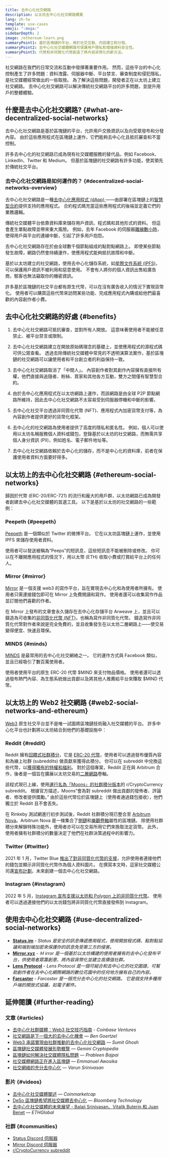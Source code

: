 ```yaml
---
title: 去中心化社交網路
description: 以太坊去中心化社交網路概覽
lang: zh-tw
template: use-cases
emoji: ":mega:"
sidebarDepth: 2
image: /ethereum-learn.png
summaryPoint1: 基於區塊鏈的平台，用於社交互動、内容建立和分發。
summaryPoint2: 去中心化社交媒體網路可保護用戶隱私和增強資料安全性。
summaryPoint3: 代幣和非同質化代幣創造了將內容貨幣化的新方法。
---
```


社交網路在我們的日常交流和互動中發揮著重要作用。 然而，這些平台的中心化控制產生了許多問題：資料洩露、伺服器中斷、平台禁言、審查制度和侵犯隱私，是社交媒體經常做出的一些取捨。 為了解決這些問題，開發者正在以太坊上建立社交網路。 去中心化社交網路可以解決傳統社交網路平台的許多問題，並提升用戶的整體體驗。

## 什麼是去中心化社交網路? \{#what-are-decentralized-social-networks}

去中心化社交網路是基於區塊鏈的平台，允許用戶交換資訊以及向受眾發布和分發內容。 由於這些應用程式在區塊鏈上運作，它們能夠去中心化且抵抗審查和不當控制。

許多去中心化的社交網路已成為現有社交媒體服務的替代品，例如 Facebook、LinkedIn、Twitter 和 Medium。 但基於區塊鏈的社交網路有許多功能，使其領先於傳統社交平台。

### 去中心化社交網路是如何運作的？ \{#decentralized-social-networks-overview}

去中心化社交網路是一種[去中心化應用程式 (dApp) ](/dapps/)——由部署在區塊鏈上的[智慧型合約](/developers/docs/smart-contracts/)提供支持的應用程式。 合約程式碼充當這些應用程式的後端並定義它們的業務邏輯。

傳統社交媒體平台依靠資料庫來儲存用戶資訊、程式碼和其他形式的資料。 但這會產生單點故障並帶來重大風險。 例如，去年 Facebook 的伺服器[離線數小時](https://www.npr.org/2021/10/05/1043211171/facebook-instagram-whatsapp-outage-business-impact)，使得用戶與平台的連線中斷，引起了許多用戶抱怨。

去中心化社交網路存在於由全球數千個節點組成的點對點網路上。 即使某些節點發生故障，網路仍然會持續運作，使應用程式能夠抵抗故障和中斷。

基於以太坊建立的社交網路，使用去中心化儲存系統，如[星際文件系統 (IPFS)](https://ipfs.io/)，可以保護用戶資訊不被利用和惡意使用。 不會有人將你的個人資訊出售給廣告商，駭客也無法竊取你的機密資訊。

許多基於區塊鏈的社交平台都有原生代幣，可以在沒有廣告收入的情況下實現貨幣化。 使用者可以購買這些代幣來訪問某些功能、完成應用程式內購或給他們最喜歡的內容創作者小費。

## 去中心化社交網路的好處 \{#benefits}

1. 去中心化社交網路可抵抗審查，並對所有人開放。 這意味著使用者不能被任意禁止、被平台禁言或限制。

2. 去中心化社交網路建立在開放原始碼理念的基礎上，並使應用程式的源程式碼可供公眾查看。 透過去除傳統社交媒體中常見的不透明演算法實作，基於區塊鏈的社交網路可以讓使用者和平台創立者的利益保持一致。

3. 去中心化社交網路取消了「中間人」。 內容創作者對其創作內容擁有直接所有權，他們直接與追隨者、粉絲、買家和其他各方互動，雙方之間僅有智慧型合約。

4. 由於去中心化應用程式在以太坊網路上運作，而該網路是由全球 P2P 節點網路所維持，因此去中心化社交網路不太容易受到伺服器停機和中斷的影響。

5. 去中心化社交平台透過非同質化代幣 (NFT)、應用程式內加密貨幣支付等，為內容創作者提供更好的貨幣化框架。

6. 去中心化的社交網路為使用者提供了高度的隱私和匿名性。 例如，個人可以使用以太坊名稱服務個人資料或錢包，登錄基於以太坊的社交網路，而無需共享個人身分資訊 (PII)，例如姓名、電子郵件地址等。

7. 去中心化社交網路依賴於去中心化的儲存，而不是中心化的資料庫，前者在保護使用者資料方面要好得多。

## 以太坊上的去中心化社交網路 \{#ethereum-social-networks}

歸因於代幣 (ERC-20/ERC-721) 的流行和龐大的用戶群，以太坊網路已成為開發者創建去中心化社交媒體的首選工具。 以下是基於以太坊的社交網路的一些範例：

### Peepeth \{#peepeth}

[Peepeth](https://peepeth.com/) 是一個類似於 Twitter 的微博平台。 它在以太坊區塊鏈上運作，並使用 IPFS 來儲存使用者資料。

使用者可以發送被稱為“Peeps”的短訊息，這些短訊息不能被刪除或修改。 你可以在不離開應用程式的情況下，用以太幣 (ETH) 收取小費或打賞給平台上的任何人。

### Mirror \{#mirror}

[Mirror](https://mirror.xyz/) 是一個支援 web3 的寫作平台，旨在實現去中心化和為使用者所擁有。 使用者只需連接錢包即可在 Mirror 上免費閲讀和寫作。 使用者還可以收集寫作作品並訂閱他們喜歡的作者。

在 Mirror 上發布的文章會永久儲存在去中心化存儲平台 Arweave 上，並且可以鑄造為可收集的[非同質化代幣 (NFT)](/nft/)，也稱為寫作非同質化代幣。 鑄造寫作非同質化代幣對作者來說是完全免費的，並且收集發生在以太坊二層網路上——使交易變得便宜、快速且環保。

### MINDS \{#minds}

[MINDS](https://www.minds.com/) 是最常用的去中心化社交網絡之一。 它的運作方式與 Facebook 類似，並且已經吸引了數百萬使用者。

使用者使用平台的原生 ERC-20 代幣 $MIND 來支付物品價格。 使用者還可以透過發布熱門內容、為生態系統做出貢獻以及將其他人推薦給平台來賺取 $MIND 代幣。

## 以太坊上的 Web2 社交網路 \{#web2-social-networks-and-ethereum}

[Web3](/web3/) 原生社交平台並不是唯一試圖將區塊鏈技術融入社交媒體的平台。 許多中心化平台也計劃將以太坊結合到他們的基礎設施中：

### Reddit \{#reddit}

Reddit 擁有[回饋式社群積分](https://cointelegraph.com/news/reddit-to-reportedly-tokenize-karma-points-and-onboard-500m-new-users)，它是 [ERC-20 代幣](/developers/docs/standards/tokens/erc-20/)，使用者可以透過發布優質內容和為線上社群 (subreddits) 做貢獻來獲得此積分。 你可以在 subreddit 中兌換這些代幣，以[獲得獨有的特權和福利](https://www.reddit.com/community-points/)。 對於這個專案，Reddit 正在與 Arbitrum 合作，後者是一個旨在擴展以太坊交易的[二層網路](/layer-2/)卷軸。

該程式現已上線，使用[運行名為「Moons」的社群積分版本](https://www.reddit.com/r/CryptoCurrency/wiki/moons_wiki)的 r/CryptoCurrency subreddit。 根據官方描述，Moons“會為對 subreddit 做出貢獻的發佈者、評論者、修改者提供獎勵。” 由於這些代幣位於區塊鏈上（使用者通過錢包接收），他們獨立於 Reddit 且不會丟失。

在 Rinkeby 測試網進行初步測試後，Reddit 社群積分現已整合至 [Arbitrum Nova](https://nova.arbitrum.io/)。Arbitrum Nova 是一條集合了[側鏈](/developers/docs/scaling/sidechains/)和[樂觀卷軸](/developers/docs/scaling/optimistic-rollups/)屬性的區塊鏈。 除使用社群積分來解鎖特殊功能外，使用者亦可以在交易所用它們來換取法定貨幣。 此外，使用者擁有社群積分的數量決定了他們在社群決策過程中的影響力。

### Twitter \{#twitter}

2021 年 1 月，Twitter Blue [推出了對非同質化代幣的支援](https://mashable.com/article/twitter-blue-nft-profile-picture)，允許使用者連接他們的錢包並顯示非同質化代幣作為個人資料圖片。 在撰寫本文時，這家社交媒體公司還[宣布計劃](https://www.theverge.com/2021/8/16/22627435/twitter-bluesky-lead-jay-graber-decentralized-social-web)，未來創建一個去中心化社交網路。

### Instagram \{#instagram}

2022 年 5 月，[Instagram 宣布支援以太坊和 Polygon 上的非同質化代幣](https://about.instagram.com/blog/announcements/instagram-digital-collectibles)。 使用者可以透過連接他們的以太坊錢包將非同質化代幣直接發佈到 Instagram。

## 使用去中心化社交網路 \{#use-decentralized-social-networks}

- **[Status.im](https://status.im/)** - _Status 是安全的訊息傳遞應用程式，使用開放程式碼、點對點協議和端到端加密來保護你的訊息免受第三方的侵害。_
- **[Mirror.xyz](https://mirror.xyz/)** - _Ｍ irror 是一個基於以太坊構建的使用者擁有的去中心化發布平台，供使用者眾籌創意、將內容貨幣化並建立高價值社群。_
- **[Lens Protocol](https://lens.xyz/)** - _Lens Protocol 是一個可組合和去中心化的社交圖譜，可幫助創作者在去中心化網際網路的數位花園中的任何地方擁有自己的內容。_
- **[Farcaster](https://farcaster.xyz/)** - _Farcaster 是一個充分去中心化的社交網路。 它是個支持多種用戶端的開放式協議，如電子郵件。_

## 延伸閱讀 \{#further-reading}

### 文章 \{#articles}

- [去中心化社群媒體：Web3 社交技巧指南](https://www.coinbase.com/blog/decentralizing-social-media-a-guide-to-the-web3-social-stack) - _Coinbase Ventures_
- [社交網路是下一個大的去中心化機會](https://www.coindesk.com/tech/2021/01/22/social-networks-are-the-next-big-decentralization-opportunity/) — _Ben Goertzel_
- [Web3 承諾實現由社群推動的去中心化社交網路](https://venturebeat.com/2022/02/26/web3-holds-the-promise-of-decentralized-community-powered-social-networks/) — _Sumit Ghosh_
- [區塊鏈社交媒體發展形勢概覽](https://www.gemini.com/cryptopedia/blockchain-social-media-decentralized-social-media) — _Gemini Cryptopedia_
- [區塊鏈如何解決社交媒體隱私問題](https://www.investopedia.com/news/ethereum-blockchain-social-media-privacy-problem-linkedin-indorse/) — _Prableen Bajpai_
- [社交媒體網路正在進入區塊鏈](https://businesstechguides.co/what-are-decentralized-social-networks) — _Emmanuel Awosika_
- [社交網絡的充分去中心化](https://www.varunsrinivasan.com/2022/01/11/sufficient-decentralization-for-social-networks) — _Varun Srinivasan_

### 影片 \{#videos}

- [去中心化社交媒體闡述](https://www.youtube.com/watch?v=UdT2lpcGvcQ) — _Coinmarketcap_
- [DeSo 區塊鏈希望將社交媒體去中心化](https://www.youtube.com/watch?v=SG2HUiVp0rE) — _Bloomberg Technology_
- [去中心化社交媒體的未來展望 - Balaji Srinivasan、Vitalik Buterin 和 Juan Benet](https://www.youtube.com/watch?v=DTxE9KV3YrE) — _ETHGlobal_

### 社群 \{#communities}

- [Status Discord 伺服器](https://discord.com/invite/3Exux7Y)
- [Mirror Discord 伺服器](https://discord.com/invite/txuCHcE8wV)
- [r/CryptoCurrency subreddit](https://www.reddit.com/r/CryptoCurrency/)
